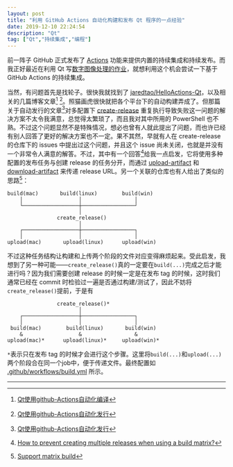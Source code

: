 ```yaml
---
layout: post
title: "利用 GitHub Actions 自动化构建和发布 Qt 程序的一点经验"
date: 2019-12-10 22:24:54
description: "Qt"
tag: ["Qt","持续集成","编程"]
---
```


前一阵子 GitHub 正式发布了 [Actions](https://github.com/features/actions) 功能来提供内置的持续集成和持续发布。而我正好最近在利用 Qt 写[数字图像处理的作业](https://github.com/miRoox/HIT-DigitalImageProcessing-Postgraduate)，就想利用这个机会尝试一下基于 GitHub Actions 的持续集成。

当然，有问题首先是找轮子。很快我就找到了 [jaredtao/HelloActions-Qt](https://github.com/jaredtao/HelloActions-Qt)，以及相关的几篇博客文章[^1] [^2]。照猫画虎很快就把各个平台下的自动构建弄成了。但那篇关于自动发行的文章[^2]对多配置下 [create-release](https://github.com/actions/create-release) 重复执行导致失败这一问题的解决方案不太令我满意，总觉得太繁琐了，而且我对其中所用的 PowerShell 也不熟。不过这个问题显然不是特殊情况，想必也曾有人就此提出了问题，而也许已经有别人回答了更好的解决方案也不一定。果不其然，早就有人在 create-release 的仓库下的 issues 中提出过这个问题，并且这个 issue 尚未关闭，也就是并没有一个非常令人满意的解答。不过，其中有一个回答[^3]给我一点启发，它将使用多种配置的发布任务与创建 release 的任务分开，而通过 [upload-artifact](https://github.com/actions/upload-artifact) 和 [download-artifact](https://github.com/actions/upload-artifact) 来传递 release URL。另一个关联的仓库也有人给出了类似的思路[^4]：

```
build(mac)       build(linux)        build(win)
    │                  │                 │
    └──────────────────┼─────────────────┘
                       │
                create_release()
                       │
    ┌──────────────────┼─────────────────┐
    │                  │                 │
upload(mac)       upload(linux)      upload(win)
```

不过这种任务结构让构建和上传两个阶段的文件对应变得麻烦起来。受此启发，我想到了另一种可能——`create_release()`真的一定要在`build(...)`完成之后才能进行吗？因为我们需要创建 release 的时候一定是在发布 tag 的时候，这时我们通常已经在 commit 时检验过一遍是否通过构建/测试了，因此不妨将`create_release()`提前，于是有

```
                create_release()*
                       │
    ┌──────────────────┼─────────────────┐
    │                  │                 │
 build(mac)        build(linux)       build(win)
    &                  &                 &
upload(mac)*      upload(linux)*     upload(win)*
```

`*`表示只在发布 tag 的时候才会进行这个步骤。这里将`build(...)`和`upload(...)`两个阶段合在同一个job中，便于传递文件。最终配置如 [.github/workflows/build.yml](https://github.com/miRoox/HIT-DigitalImageProcessing-Postgraduate/blob/master/.github/workflows/build.yml) 所示。

----

[^1]: [Qt使用github-Actions自动化编译](https://jaredtao.github.io/2019/11/19/Qt%E4%BD%BF%E7%94%A8github-Actions%E8%87%AA%E5%8A%A8%E5%8C%96%E7%BC%96%E8%AF%91/)
[^2]: [Qt使用github-Actions自动化发行](https://jaredtao.github.io/2019/12/03/Qt%E4%BD%BF%E7%94%A8github-Actions%E8%87%AA%E5%8A%A8%E5%8C%96%E5%8F%91%E8%A1%8C/)
[^3]: [How to prevent creating multiple releases when using a build matrix?](https://github.com/actions/create-release/issues/14#issuecomment-555379810)
[^4]: [Support matrix build](https://github.com/actions/upload-release-asset/issues/16#issuecomment-561257944)
